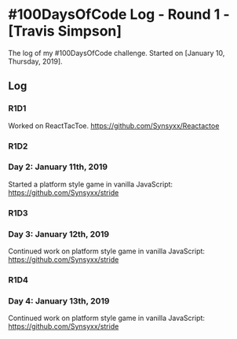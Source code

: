# #100DaysOfCode Log - Round 1 - [Travis Simpson]

The log of my #100DaysOfCode challenge. Started on [January 10, Thursday, 2019].

## Log

### R1D1 
Worked on ReactTacToe. https://github.com/Synsyxx/Reactactoe

### R1D2
### Day 2: January 11th, 2019

Started a platform style game in vanilla JavaScript: https://github.com/Synsyxx/stride

### R1D3
### Day 3: January 12th, 2019

Continued work on platform style game in vanilla JavaScript: https://github.com/Synsyxx/stride

### R1D4
### Day 4: January 13th, 2019

Continued work on platform style game in vanilla JavaScript: https://github.com/Synsyxx/stride
